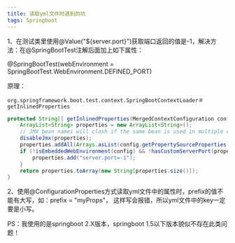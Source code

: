 ```yaml
---
title: 读取yml文件时遇到的坑
tags: Springboot
---
```


1、在测试类里使用@Value("${server.port}")获取端口返回的值是-1，解决方法：在@SpringBootTest注解后面加上如下属性：

@SpringBootTest(webEnvironment = SpringBootTest.WebEnvironment.DEFINED_PORT)

原理：

```
org.springframework.boot.test.context.SpringBootContextLoader＃getInlinedProperties
```

```java
protected String[] getInlinedProperties(MergedContextConfiguration config) {
    ArrayList<String> properties = new ArrayList<String>();
    // JMX bean names will clash if the same bean is used in multiple contexts
    disableJmx(properties);
    properties.addAll(Arrays.asList(config.getPropertySourceProperties()));
    if (!isEmbeddedWebEnvironment(config) && !hasCustomServerPort(properties)) {
        properties.add("server.port=-1");
    }
    return properties.toArray(new String[properties.size()]);
}
```

<!--more-->

2、使用@ConfigurationProperties方式读取yml文件中的属性时，prefix的值不能有大写，如：prefix = "myProps"， 这样写会报错，所以yml文件中的key一定要是小写。

PS：我使用的是springboot 2.X版本，springboot 1.5以下版本貌似不存在此类问题！